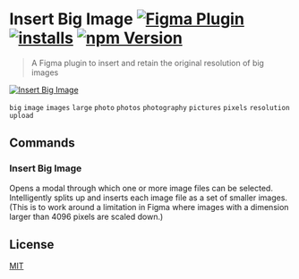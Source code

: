# Insert Big Image [![Figma Plugin](https://img.shields.io/badge/figma-Insert%20Big%20Image-yellow?cacheSeconds=1800)](https://figma.com/community/plugin/799646392992487942/Insert-Big-Image) [![installs](https://img.shields.io/endpoint?cacheSeconds=1800&url=https://yuanqing.github.io/figma-plugins-stats/plugin/799646392992487942/installs.json)](https://figma.com/community/plugin/799646392992487942/Insert-Big-Image) [![npm Version](https://img.shields.io/npm/v/figma-insert-big-image?cacheSeconds=1800)](https://npmjs.com/package/figma-insert-big-image)

> A Figma plugin to insert and retain the original resolution of big images

[![Insert Big Image](https://raw.githubusercontent.com/yuanqing/figma-plugins/main/packages/figma-insert-big-image/media/cover.png)](https://figma.com/community/plugin/799646392992487942/Insert-Big-Image)

`big` `image` `images` `large` `photo` `photos` `photography` `pictures` `pixels` `resolution` `upload`

## Commands

### Insert Big Image

Opens a modal through which one or more image files can be selected. Intelligently splits up and inserts each image file as a set of smaller images. (This is to work around a limitation in Figma where images with a dimension larger than 4096 pixels are scaled down.)

## License

[MIT](/LICENSE.md)
